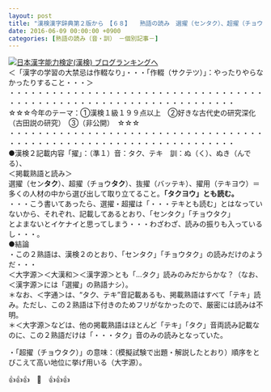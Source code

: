 ```yaml
---
layout: post
title: "漢検漢字辞典第２版から　【６８】　　熟語の読み　選擢（センタク）、超擢（チョウタク）"
date: 2016-06-09 00:00:00 +0900
categories: [熟語の読み（音・訓）　－個別記事－]
---
```


[![](/syuusyuu9701/assets/images/漢検漢字辞典第２版から-【６８】-熟語の読み-選擢（センタク）、超擢（チョウタク）-br_c_3028_1.gif)](http://blog.with2.net/link.php?1659096:3028 "日本漢字能力検定(漢検) ブログランキングへ")[日本漢字能力検定(漢検) ブログランキングへ](http://blog.with2.net/link.php?1659096:3028)  
＜「漢字の学習の大禁忌は作輟なり」・・・「作輟（サクテツ）」：やったりやらなかったりすること・・・＞  
・・・・・・・・・・・・・・・・・・・・・・・・・・・・・・・・・・・・・・・・・・・・・・・・・・・・・・・・・・・・・・・・・・・・  
☆☆☆今年のテーマ：①漢検１級１９９点以上　②好きな古代史の研究深化（古田説の研究）　③（非公開）　☆☆☆　　  
・・・・・・・・・・・・・・・・・・・・・・・・・・・・・・・・・・・・・・・・・・・・・・・・・・・・・・・・・・・・・・・・・・・・  
●漢検２記載内容「擢」：（準１）音：タク、テキ　訓：ぬ（く）、ぬき（んでる）、  
＜掲載熟語と読み＞  
選擢（セン**タク**）、超擢（チョウ**タク**）、抜擢（バッテキ）、擢用（テキヨウ）＝多くの人材の中から選び出して取り立てること。**「タクヨウ」とも読む。**  
・・・こう書いてあったら、選擢・超擢は「・・・テキとも読む」とはなっていないから、それぞれ、記載してあるとおり、「センタク」「チョウタク」  
とよまないとイケナイと思ってしまう・・・わざわざ、読みの振りも入っているし・・・。  
●結論  
・この２熟語は、漢検２のとおり、「センタク」「チョウタク」の読みだけのようだ・・・  
＜大字源＞＜大漢和＞＜漢字源＞とも「...タク」読みのみだからかな？（なお、＜漢字源＞には「選擢」の熟語ナシ）。  
＊なお、＜字通＞は、“タク、テキ”音記載あるも、掲載熟語はすべて「テキ」読み。ただし、この２熟語は下付きのためフリがなかったので、厳密には読みは不明。  
＊＜大字源＞などは、他の掲載熟語はほとんど「テキ」「タク」音両読み記載なのに、この２熟語だけは「・・・タク」音のみの読みとなっていた。  
  
・「超擢（チョウタク）」の意味：（模擬試験で出題・解説したとおり）順序をとびこえて高い地位に挙げ用いる（大字源）。  
  
👍👍👍　🐒　👍👍👍  
　  
　